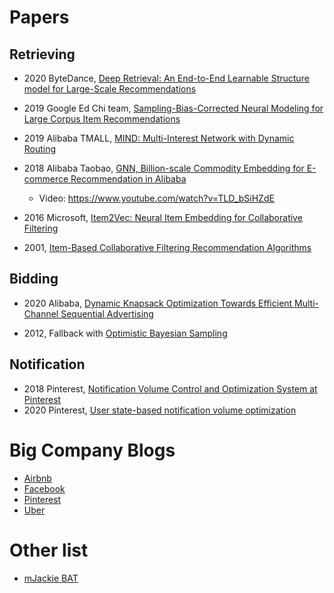 # Papers

## Retrieving
- 2020 ByteDance, [Deep Retrieval: An End-to-End Learnable Structure model for Large-Scale Recommendations](https://arxiv.org/pdf/2007.07203.pdf)

- 2019 Google Ed Chi team, [Sampling-Bias-Corrected Neural Modeling for Large Corpus Item Recommendations](https://storage.googleapis.com/pub-tools-public-publication-data/pdf/6c8a86c981a62b0126a11896b7f6ae0dae4c3566.pdf)

- 2019 Alibaba TMALL, [MIND: Multi-Interest Network with Dynamic Routing](https://arxiv.org/abs/1904.08030)

- 2018 Alibaba Taobao, [GNN, Billion-scale Commodity Embedding for E-commerce
Recommendation in Alibaba](https://arxiv.org/pdf/1803.02349.pdf)
    - Video: https://www.youtube.com/watch?v=TLD_bSiHZdE

- 2016 Microsoft, [Item2Vec: Neural Item Embedding for Collaborative Filtering](https://arxiv.org/abs/1603.04259)

- 2001, [Item-Based Collaborative Filtering Recommendation
Algorithms](http://www.ra.ethz.ch/cdstore/www10/papers/pdf/p519.pdf)

## Bidding
- 2020 Alibaba, [Dynamic Knapsack Optimization Towards Efficient
Multi-Channel Sequential Advertising](https://arxiv.org/pdf/2006.16312.pdf)

- 2012, Fallback with [Optimistic Bayesian Sampling](https://www.jmlr.org/papers/volume13/may12a/may12a.pdf)


## Notification

- 2018 Pinterest, [Notification Volume Control and Optimization System at Pinterest](https://labs.pinterest.com/user/themes/pin_labs/assets/paper/notifications-kdd18.pdf)
- 2020 Pinterest, [User state-based notification volume optimization](https://medium.com/pinterest-engineering/user-state-based-notification-volume-optimization-7764118f73ff)

# Big Company Blogs

- [Airbnb](https://medium.com/airbnb-engineering)
- [Facebook](https://engineering.fb.com/)
- [Pinterest](https://medium.com/@Pinterest_Engineering)
- [Uber](https://eng.uber.com/)

# Other list
- [mJackie BAT](https://github.com/mJackie/RecSys#2018%E8%85%BE%E8%AE%AF%E5%B9%BF%E5%91%8A%E7%AE%97%E6%B3%95%E5%A4%A7%E8%B5%9B)
